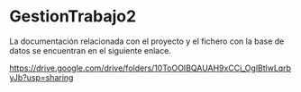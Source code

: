 # GestionTrabajo2

La documentación relacionada con el proyecto y el fichero con la base de datos se encuentran en el siguiente enlace.

https://drive.google.com/drive/folders/10ToOOIBQAUAH9xCCi_OglBtlwLqrbyJb?usp=sharing

